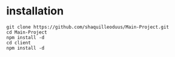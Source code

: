 # installation 

    git clone https://github.com/shaquilleoduus/Main-Project.git
    cd Main-Project 
    npm install -d
    cd client
    npm install -d